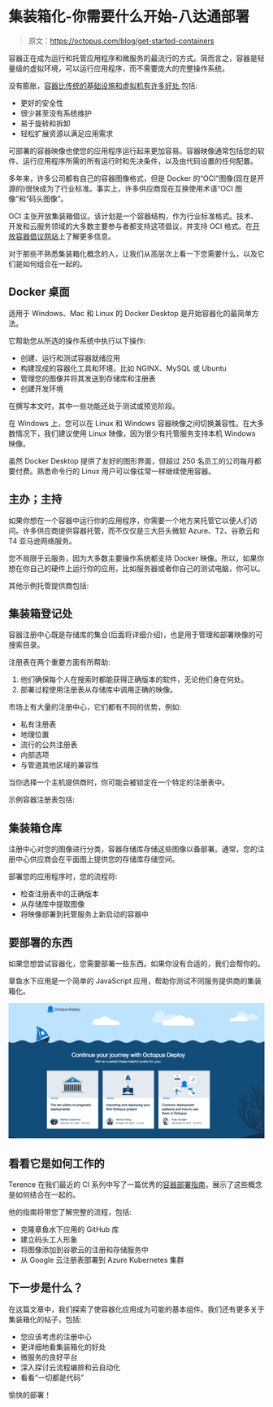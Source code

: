 # 集装箱化-你需要什么开始-八达通部署

> 原文：<https://octopus.com/blog/get-started-containers>

容器正在成为运行和托管应用程序和微服务的最流行的方式。简而言之，容器是轻量级的虚拟环境，可以运行应用程序，而不需要庞大的完整操作系统。

没有膨胀，[容器比传统的基础设施和虚拟机有许多好处](https://octopus.com/blog/benefits-of-containerization),包括:

*   更好的安全性
*   很少甚至没有系统维护
*   易于旋转和拆卸
*   轻松扩展资源以满足应用需求

可部署的容器映像也使您的应用程序运行起来更加容易。容器映像通常包括您的软件、运行应用程序所需的所有运行时和先决条件，以及由代码设置的任何配置。

多年来，许多公司都有自己的容器图像格式，但是 Docker 的“OCI”图像(现在是开源的)很快成为了行业标准。事实上，许多供应商现在互换使用术语“OCI 图像”和“码头图像”。

OCI 主张开放集装箱倡议。该计划是一个容器结构，作为行业标准格式。技术、开发和云服务领域的大多数主要参与者都支持这项倡议，并支持 OCI 格式。在[开放容器倡议网站](https://opencontainers.org/)上了解更多信息。

对于那些不熟悉集装箱化概念的人，让我们从高层次上看一下您需要什么，以及它们是如何组合在一起的。

## Docker 桌面

适用于 Windows、Mac 和 Linux 的 Docker Desktop 是开始容器化的最简单方法。

它帮助您从所选的操作系统中执行以下操作:

*   创建、运行和测试容器就绪应用
*   构建现成的容器化工具和环境，比如 NGINX、MySQL 或 Ubuntu
*   管理您的图像并将其发送到存储库和注册表
*   创建开发环境

在撰写本文时，其中一些功能还处于测试或预览阶段。

在 Windows 上，您可以在 Linux 和 Windows 容器映像之间切换兼容性。在大多数情况下，我们建议使用 Linux 映像，因为很少有托管服务支持本机 Windows 映像。

虽然 Docker Desktop 提供了友好的图形界面，但超过 250 名员工的公司每月都要付费。熟悉命令行的 Linux 用户可以像往常一样继续使用容器。

## 主办；主持

如果你想在一个容器中运行你的应用程序，你需要一个地方来托管它以便人们访问。许多供应商提供容器托管，而不仅仅是三大巨头微软 Azure、T2、谷歌云和 T4 亚马逊网络服务。

您不局限于云服务，因为大多数主要操作系统都支持 Docker 映像。所以，如果你想在你自己的硬件上运行你的应用，比如服务器或者你自己的测试电脑，你可以。

其他示例托管提供商包括:

## 集装箱登记处

容器注册中心既是存储库的集合(后面将详细介绍)，也是用于管理和部署映像的可搜索目录。

注册表在两个重要方面有所帮助:

1.  他们确保每个人在搜索时都能获得正确版本的软件，无论他们身在何处。
2.  部署过程使用注册表从存储库中调用正确的映像。

市场上有大量的注册中心，它们都有不同的优势，例如:

*   私有注册表
*   地理位置
*   流行的公共注册表
*   内部选项
*   与管道其他区域的兼容性

当你选择一个主机提供商时，你可能会被锁定在一个特定的注册表中。

示例容器注册表包括:

## 集装箱仓库

注册中心对您的图像进行分类，容器存储库存储这些图像以备部署。通常，您的注册中心供应商会在平面图上提供您的存储库存储空间。

部署您的应用程序时，您的流程将:

*   检查注册表中的正确版本
*   从存储库中提取图像
*   将映像部署到托管服务上新启动的容器中

## 要部署的东西

如果您想尝试容器化，您需要部署一些东西。如果你没有合适的，我们会帮你的。

章鱼水下应用是一个简单的 JavaScript 应用，帮助你测试不同服务提供商的集装箱化。

[![The Octopus Underwater App](img/cc7b4415e701e123eadcdf07dab484e8.png)](#)

## 看看它是如何工作的

Terence 在我们最近的 CI 系列中写了一篇优秀的[容器部署指南](https://octopus.com/blog/deploying-java-app-docker-google-azure)，展示了这些概念是如何结合在一起的。

他的指南将带您了解完整的流程，包括:

*   克隆章鱼水下应用的 GitHub 库
*   建立码头工人形象
*   将图像添加到谷歌云的注册和存储服务中
*   从 Google 云注册表部署到 Azure Kubernetes 集群

## 下一步是什么？

在这篇文章中，我们探索了使容器化应用成为可能的基本组件。我们还有更多关于集装箱化的帖子，包括:

*   您应该考虑的注册中心
*   更详细地看集装箱化的好处
*   微服务的良好平台
*   深入探讨云流程编排和云自动化
*   看看“一切都是代码”

愉快的部署！
